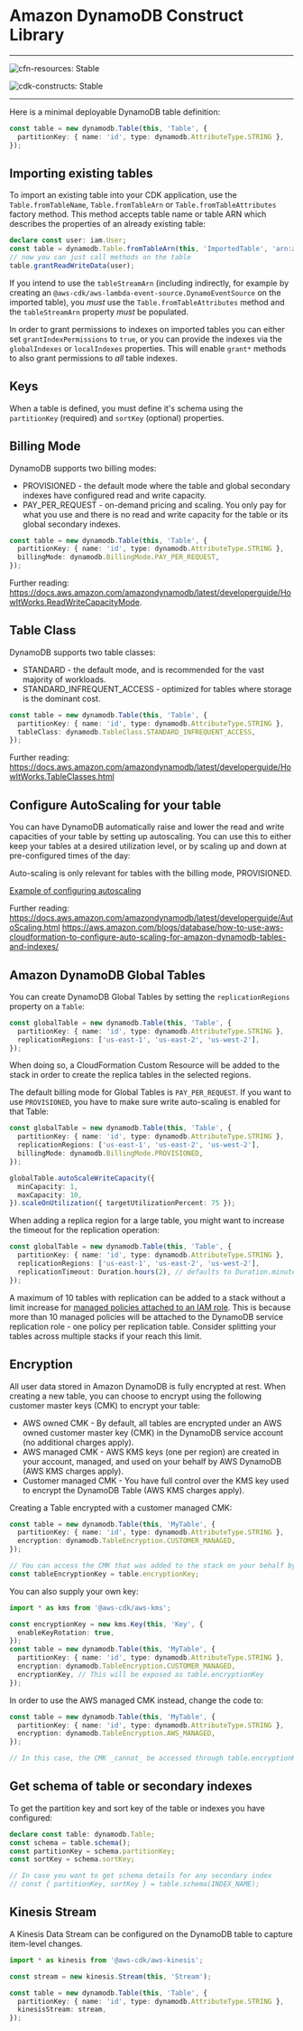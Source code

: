 # Amazon DynamoDB Construct Library
<!--BEGIN STABILITY BANNER-->

---

![cfn-resources: Stable](https://img.shields.io/badge/cfn--resources-stable-success.svg?style=for-the-badge)

![cdk-constructs: Stable](https://img.shields.io/badge/cdk--constructs-stable-success.svg?style=for-the-badge)

---

<!--END STABILITY BANNER-->

Here is a minimal deployable DynamoDB table definition:

```ts
const table = new dynamodb.Table(this, 'Table', {
  partitionKey: { name: 'id', type: dynamodb.AttributeType.STRING },
});
```

## Importing existing tables

To import an existing table into your CDK application, use the `Table.fromTableName`, `Table.fromTableArn` or `Table.fromTableAttributes`
factory method. This method accepts table name or table ARN which describes the properties of an already
existing table:

```ts
declare const user: iam.User;
const table = dynamodb.Table.fromTableArn(this, 'ImportedTable', 'arn:aws:dynamodb:us-east-1:111111111:table/my-table');
// now you can just call methods on the table
table.grantReadWriteData(user);
```

If you intend to use the `tableStreamArn` (including indirectly, for example by creating an
`@aws-cdk/aws-lambda-event-source.DynamoEventSource` on the imported table), you *must* use the
`Table.fromTableAttributes` method and the `tableStreamArn` property *must* be populated.

In order to grant permissions to indexes on imported tables you can either set `grantIndexPermissions` to `true`, or you can provide the indexes via the `globalIndexes` or `localIndexes` properties. This will enable `grant*` methods to also grant permissions to *all* table indexes.

## Keys

When a table is defined, you must define it's schema using the `partitionKey`
(required) and `sortKey` (optional) properties.

## Billing Mode

DynamoDB supports two billing modes:

* PROVISIONED - the default mode where the table and global secondary indexes have configured read and write capacity.
* PAY_PER_REQUEST - on-demand pricing and scaling. You only pay for what you use and there is no read and write capacity for the table or its global secondary indexes.

```ts
const table = new dynamodb.Table(this, 'Table', {
  partitionKey: { name: 'id', type: dynamodb.AttributeType.STRING },
  billingMode: dynamodb.BillingMode.PAY_PER_REQUEST,
});
```

Further reading:
https://docs.aws.amazon.com/amazondynamodb/latest/developerguide/HowItWorks.ReadWriteCapacityMode.

## Table Class

DynamoDB supports two table classes:

* STANDARD - the default mode, and is recommended for the vast majority of workloads.
* STANDARD_INFREQUENT_ACCESS - optimized for tables where storage is the dominant cost.

```ts
const table = new dynamodb.Table(this, 'Table', {
  partitionKey: { name: 'id', type: dynamodb.AttributeType.STRING },
  tableClass: dynamodb.TableClass.STANDARD_INFREQUENT_ACCESS,
});
```

Further reading:
https://docs.aws.amazon.com/amazondynamodb/latest/developerguide/HowItWorks.TableClasses.html

## Configure AutoScaling for your table

You can have DynamoDB automatically raise and lower the read and write capacities
of your table by setting up autoscaling. You can use this to either keep your
tables at a desired utilization level, or by scaling up and down at pre-configured
times of the day:

Auto-scaling is only relevant for tables with the billing mode, PROVISIONED.

[Example of configuring autoscaling](test/integ.autoscaling.lit.ts)

Further reading:
https://docs.aws.amazon.com/amazondynamodb/latest/developerguide/AutoScaling.html
https://aws.amazon.com/blogs/database/how-to-use-aws-cloudformation-to-configure-auto-scaling-for-amazon-dynamodb-tables-and-indexes/

## Amazon DynamoDB Global Tables

You can create DynamoDB Global Tables by setting the `replicationRegions` property on a `Table`:

```ts
const globalTable = new dynamodb.Table(this, 'Table', {
  partitionKey: { name: 'id', type: dynamodb.AttributeType.STRING },
  replicationRegions: ['us-east-1', 'us-east-2', 'us-west-2'],
});
```

When doing so, a CloudFormation Custom Resource will be added to the stack in order to create the replica tables in the
selected regions.

The default billing mode for Global Tables is `PAY_PER_REQUEST`.
If you want to use `PROVISIONED`,
you have to make sure write auto-scaling is enabled for that Table:

```ts
const globalTable = new dynamodb.Table(this, 'Table', {
  partitionKey: { name: 'id', type: dynamodb.AttributeType.STRING },
  replicationRegions: ['us-east-1', 'us-east-2', 'us-west-2'],
  billingMode: dynamodb.BillingMode.PROVISIONED,
});

globalTable.autoScaleWriteCapacity({
  minCapacity: 1,
  maxCapacity: 10,
}).scaleOnUtilization({ targetUtilizationPercent: 75 });
```

When adding a replica region for a large table, you might want to increase the
timeout for the replication operation:

```ts
const globalTable = new dynamodb.Table(this, 'Table', {
  partitionKey: { name: 'id', type: dynamodb.AttributeType.STRING },
  replicationRegions: ['us-east-1', 'us-east-2', 'us-west-2'],
  replicationTimeout: Duration.hours(2), // defaults to Duration.minutes(30)
});
```

A maximum of 10 tables with replication can be added to a stack without a limit increase for 
[managed policies attached to an IAM role](https://docs.aws.amazon.com/IAM/latest/UserGuide/reference_iam-quotas.html#reference_iam-quotas-entities).
This is because more than 10 managed policies will be attached to the DynamoDB service replication role - one policy per replication table.
Consider splitting your tables across multiple stacks if your reach this limit.

## Encryption

All user data stored in Amazon DynamoDB is fully encrypted at rest. When creating a new table, you can choose to encrypt using the following customer master keys (CMK) to encrypt your table:

* AWS owned CMK - By default, all tables are encrypted under an AWS owned customer master key (CMK) in the DynamoDB service account (no additional charges apply).
* AWS managed CMK - AWS KMS keys (one per region) are created in your account, managed, and used on your behalf by AWS DynamoDB (AWS KMS charges apply).
* Customer managed CMK - You have full control over the KMS key used to encrypt the DynamoDB Table (AWS KMS charges apply).

Creating a Table encrypted with a customer managed CMK:

```ts
const table = new dynamodb.Table(this, 'MyTable', {
  partitionKey: { name: 'id', type: dynamodb.AttributeType.STRING },
  encryption: dynamodb.TableEncryption.CUSTOMER_MANAGED,
});

// You can access the CMK that was added to the stack on your behalf by the Table construct via:
const tableEncryptionKey = table.encryptionKey;
```

You can also supply your own key:

```ts
import * as kms from '@aws-cdk/aws-kms';

const encryptionKey = new kms.Key(this, 'Key', {
  enableKeyRotation: true,
});
const table = new dynamodb.Table(this, 'MyTable', {
  partitionKey: { name: 'id', type: dynamodb.AttributeType.STRING },
  encryption: dynamodb.TableEncryption.CUSTOMER_MANAGED,
  encryptionKey, // This will be exposed as table.encryptionKey
});
```

In order to use the AWS managed CMK instead, change the code to:

```ts
const table = new dynamodb.Table(this, 'MyTable', {
  partitionKey: { name: 'id', type: dynamodb.AttributeType.STRING },
  encryption: dynamodb.TableEncryption.AWS_MANAGED,
});

// In this case, the CMK _cannot_ be accessed through table.encryptionKey.
```

## Get schema of table or secondary indexes

To get the partition key and sort key of the table or indexes you have configured:

```ts
declare const table: dynamodb.Table;
const schema = table.schema();
const partitionKey = schema.partitionKey;
const sortKey = schema.sortKey;

// In case you want to get schema details for any secondary index
// const { partitionKey, sortKey } = table.schema(INDEX_NAME);
```

## Kinesis Stream

A Kinesis Data Stream can be configured on the DynamoDB table to capture item-level changes.

```ts
import * as kinesis from '@aws-cdk/aws-kinesis';

const stream = new kinesis.Stream(this, 'Stream');

const table = new dynamodb.Table(this, 'Table', {
  partitionKey: { name: 'id', type: dynamodb.AttributeType.STRING },
  kinesisStream: stream,
});
```
